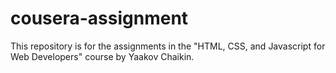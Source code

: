 # cousera-assignment
This repository is for the assignments in the "HTML, CSS, and Javascript for Web Developers" course by Yaakov Chaikin.
